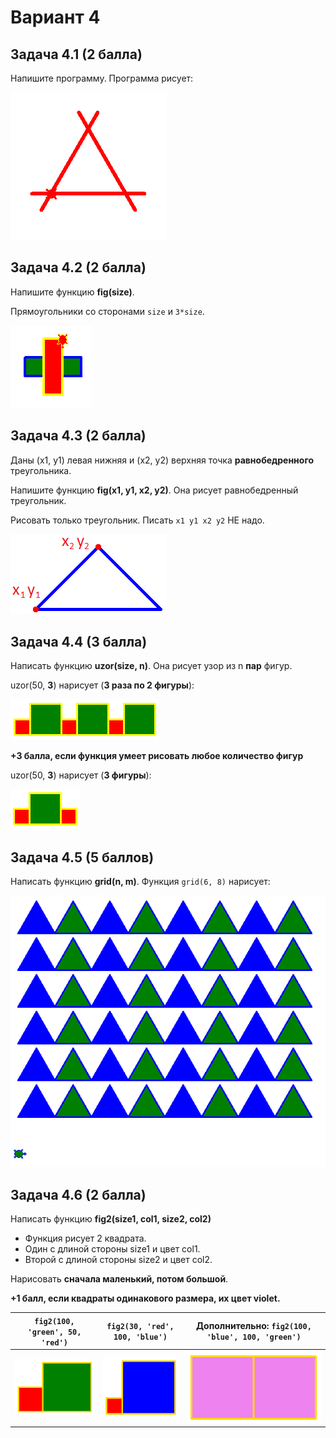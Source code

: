 # Вариант 4

## Задача 4.1 (2 балла)

Напишите программу. Программа рисует:

![img/simple/p4.png](img/simple/p4.png)

## Задача 4.2 (2 балла)

Напишите функцию **fig(size)**. 

Прямоугольники со сторонами `size` и `3*size`.

![img/simple/pf4.png](img/simple/pf4.png)

## Задача 4.3 (2 балла)

Даны (x1, y1) левая нижняя и (x2, y2) верхняя точка **равнобедренного** треугольника.

Напишите функцию **fig(x1, y1, x2, y2)**. Она рисует равнобедренный треугольник. 

Рисовать только треугольник. Писать `x1 y1 x2 y2` НЕ надо.

![img/geom/kr5_1.png](img/geom/kr5_1.png)

## Задача 4.4 (3 балла)

Написать функцию **uzor(size, n)**. Она рисует узор из n **пар** фигур.

uzor(50, <b>3</b>) нарисует (**3 раза по 2 фигуры**):

![img/for/t2_4.png](img/for/t2_4.png)

**+3 балла, если функция умеет рисовать любое количество фигур**

uzor(50, <b>3</b>) нарисует (**3 фигуры**):

![img/for/t2_4_2.png](img/for/t2_4_2.png)

## Задача 4.5 (5 баллов)

Написать функцию **grid(n, m)**. Функция `grid(6, 8)` нарисует:

![img/for2/grid4.png](img/for2/grid4.png)


## Задача 4.6 (2 балла)

Написать функцию **fig2(size1, col1, size2, col2)**

* Функция рисует 2 квадрата.
* Один с длиной стороны size1 и цвет col1.
* Второй с длиной стороны size2 и цвет col2.

Нарисовать **сначала маленький, потом большой**.

**+1 балл, если квадраты одинакового размера, их цвет violet.**

| `fig2(100, 'green', 50, 'red')` | `fig2(30, 'red', 100, 'blue')` | Дополнительно: `fig2(100, 'blue', 100, 'green')` |
|----|----|----|
| ![img/if/if2_4_1.png](img/if/if2_4_1.png) |  ![img/if/if2_4_2.png](img/if/if2_4_2.png)  | ![img/if/if2_4_3.png](img/if/if2_4_3.png) |


